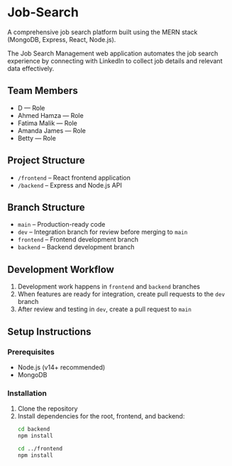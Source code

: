 # Job-Search

A comprehensive job search platform built using the MERN stack (MongoDB, Express, React, Node.js).

The Job Search Management web application automates the job search experience by connecting with LinkedIn to collect job details and relevant data effectively.

## Team Members

- D — Role  
- Ahmed Hamza — Role  
- Fatima Malik — Role  
- Amanda James — Role  
- Betty — Role  

## Project Structure

- `/frontend` – React frontend application  
- `/backend` – Express and Node.js API  

## Branch Structure

- `main` – Production-ready code  
- `dev` – Integration branch for review before merging to `main`  
- `frontend` – Frontend development branch  
- `backend` – Backend development branch  

## Development Workflow

1. Development work happens in `frontend` and `backend` branches  
2. When features are ready for integration, create pull requests to the `dev` branch  
3. After review and testing in `dev`, create a pull request to `main`  

## Setup Instructions

### Prerequisites

- Node.js (v14+ recommended)  
- MongoDB  

### Installation

1. Clone the repository  
2. Install dependencies for the root, frontend, and backend:
   ```bash
   cd backend
   npm install

   cd ../frontend
   npm install
